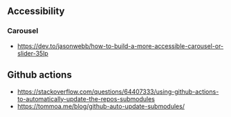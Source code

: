 ## Accessibility

### Carousel
- https://dev.to/jasonwebb/how-to-build-a-more-accessible-carousel-or-slider-35lp


## Github actions
- https://stackoverflow.com/questions/64407333/using-github-actions-to-automatically-update-the-repos-submodules
- https://tommoa.me/blog/github-auto-update-submodules/